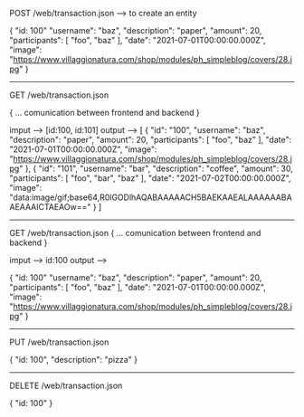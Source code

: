 POST /web/transaction.json --> to create an entity

{
    "id: 100"
    "username": "baz",
    "description": "paper",
    "amount": 20,
    "participants": [
        "foo",
        "baz"
    ],
    "date": "2021-07-01T00:00:00.000Z",
    "image": "https://www.villaggionatura.com/shop/modules/ph_simpleblog/covers/28.jpg"
}


-------

GET /web/transaction.json

{
    ... comunication between frontend and backend
}

imput --> [id:100, id:101]
output -->
[
    {
    "id": "100",
    "username": "baz",
    "description": "paper",
    "amount": 20,
    "participants": [
      "foo",
      "baz"
    ],
    "date": "2021-07-01T00:00:00.000Z",
    "image": "https://www.villaggionatura.com/shop/modules/ph_simpleblog/covers/28.jpg"
  },
  { 
    "id": "101",
    "username": "bar",
    "description": "coffee",
    "amount": 30,
    "participants": [
      "foo",
      "bar",
      "baz"
    ],
    "date": "2021-07-02T00:00:00.000Z",
    "image": "data:image/gif;base64,R0lGODlhAQABAAAAACH5BAEKAAEALAAAAAABAAEAAAICTAEAOw=="
  }
]

------

GET /web/transaction.json 
{
    ... comunication between frontend and backend
}

imput --> id:100
output -->

{
    "id: 100"
    "username": "baz",
    "description": "paper",
    "amount": 20,
    "participants": [
        "foo",
        "baz"
    ],
    "date": "2021-07-01T00:00:00.000Z",
    "image": "https://www.villaggionatura.com/shop/modules/ph_simpleblog/covers/28.jpg"
}

------

PUT /web/transaction.json

{
    "id: 100",
    "description": "pizza"
}

-----

DELETE /web/transaction.json

{
    "id: 100"
}